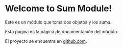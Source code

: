 # Welcome to Sum Module!

Este es un módulo que toma dos objetos y los suma.

Esta página es la página de documentación del módulo.

El proyecto se encuentra en [github.com](https://github.com/SArce-Diaz/Sum.git).

